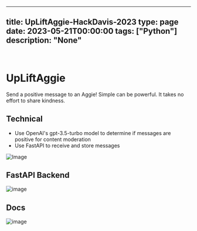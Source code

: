 
---
title: UpLiftAggie-HackDavis-2023
type: page
date: 2023-05-21T00:00:00
tags: ["Python"]
description: "None"
---


<br>

# UpLiftAggie
Send a positive message to an Aggie! Simple can be powerful. It takes no effort to share kindness.

## Technical
- Use OpenAI's gpt-3.5-turbo model to determine if messages are positive for content moderation
- Use FastAPI to receive and store messages
 
![Image](./upliftaggie.jpeg)

## FastAPI Backend
![image](https://github.com/JakeRoggenbuck/UpLiftAggie-HackDavis-2023/assets/35516367/c65b0633-b36e-4091-9558-095f82495b10)

## Docs
![image](https://github.com/JakeRoggenbuck/UpLiftAggie-HackDavis-2023/assets/35516367/16adc35d-c306-4275-b7f1-714548ebe559)
